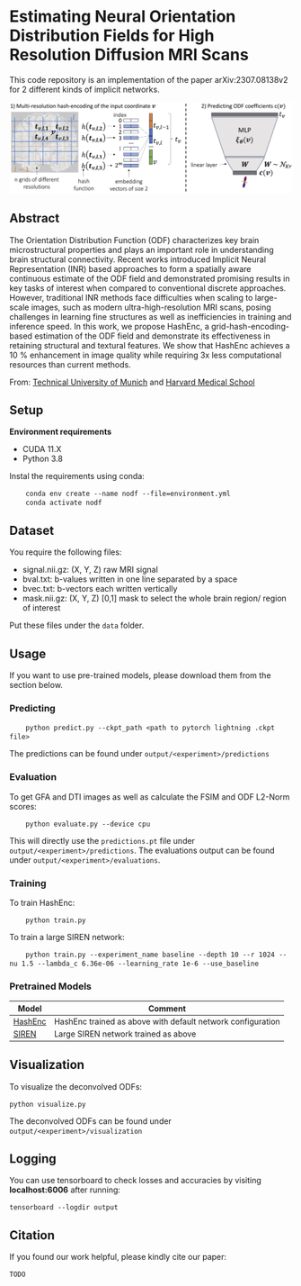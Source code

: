 # Estimating Neural Orientation Distribution Fields for High Resolution Diffusion MRI Scans

This code repository is an implementation of the paper arXiv:2307.08138v2 for 2 different kinds of implicit networks.

<p align="center"><img width="750" src="./docs/method.png"></p>

## Abstract

The Orientation Distribution Function (ODF) characterizes key brain microstructural
properties and plays an important role in understanding brain structural connectivity.
Recent works introduced Implicit Neural Representation (INR) based approaches
to form a spatially aware continuous estimate of the ODF field and demonstrated
promising results in key tasks of interest when compared to conventional discrete
approaches. However, traditional INR methods face difficulties when scaling to large-
scale images, such as modern ultra-high-resolution MRI scans, posing challenges in
learning fine structures as well as inefficiencies in training and inference speed. In this
work, we propose HashEnc, a grid-hash-encoding-based estimation of the ODF field
and demonstrate its effectiveness in retaining structural and textural features. We show
that HashEnc achieves a 10 % enhancement in image quality while requiring 3x less
computational resources than current methods.

From: [Technical University of Munich](https://www.tum.de/en/) and [Harvard Medical School](https://hms.harvard.edu/)

## Setup 

**Environment requirements**
- CUDA 11.X
- Python 3.8

Instal the requirements using conda:

```shell
    conda env create --name nodf --file=environment.yml
    conda activate nodf
```

## Dataset

You require the following files:
- signal.nii.gz: (X, Y, Z) raw MRI signal
- bval.txt: b-values written in one line separated by a space
- bvec.txt: b-vectors each written vertically
- mask.nii.gz: (X, Y, Z) [0,1] mask to select the whole brain region/ region of interest

Put these files under the <code>data</code> folder.

## Usage

If you want to use pre-trained models, please download them from the section below.

### Predicting

```shell
    python predict.py --ckpt_path <path to pytorch lightning .ckpt file>
```

The predictions can be found under `output/<experiment>/predictions`

### Evaluation

To get GFA and DTI images as well as calculate the FSIM and ODF L2-Norm scores:

```shell
    python evaluate.py --device cpu
```

This will directly use the ```predictions.pt``` file under `output/<experiment>/predictions`. The evaluations output can be found under `output/<experiment>/evaluations`.

### Training

To train HashEnc:

```shell
    python train.py
```

To train a large SIREN network:

```shell
    python train.py --experiment_name baseline --depth 10 --r 1024 --nu 1.5 --lambda_c 6.36e-06 --learning_rate 1e-6 --use_baseline
```

### Pretrained Models

| Model                                                                                            |Comment   
|--------------------------------------------------------------------------------------------------|---------|
|[HashEnc](https://drive.google.com/file/d/1MpWNUOTNujwesz5ewNRj7fAe4p2UFsYA/view?usp=drive_link)|HashEnc trained as above with default network configuration|
|[SIREN](https://drive.google.com/file/d/1HypX_L33UgpHp_Eo4WgKS2OjzajW6fJF/view?usp=sharing)|Large SIREN network trained as above|

## Visualization

To visualize the deconvolved ODFs:

```shell
python visualize.py
```

The deconvolved ODFs can be found under `output/<experiment>/visualization`

## Logging

You can use tensorboard to check losses and accuracies by visiting <b>localhost:6006</b> after running:
```shell
tensorboard --logdir output
```

## Citation

If you found our work helpful, please kindly cite our paper:

```shell
TODO
```